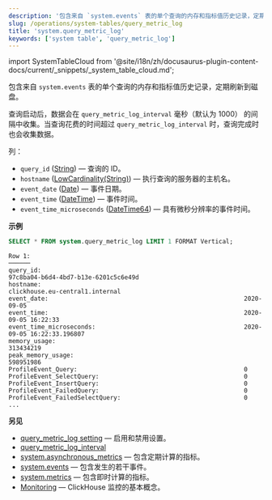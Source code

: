 ```yaml
---
description: '包含来自 `system.events` 表的单个查询的内存和指标值历史记录，定期刷新到磁盘的系统表。'
slug: /operations/system-tables/query_metric_log
title: 'system.query_metric_log'
keywords: ['system table', 'query_metric_log']
---
```


import SystemTableCloud from '@site/i18n/zh/docusaurus-plugin-content-docs/current/_snippets/_system_table_cloud.md';

<SystemTableCloud/>

包含来自 `system.events` 表的单个查询的内存和指标值历史记录，定期刷新到磁盘。

查询启动后，数据会在 `query_metric_log_interval` 毫秒（默认为 1000） 的间隔中收集。当查询花费的时间超过 `query_metric_log_interval` 时，查询完成时也会收集数据。

列：
- `query_id` ([String](../../sql-reference/data-types/string.md)) — 查询的 ID。
- `hostname` ([LowCardinality(String)](../../sql-reference/data-types/string.md)) — 执行查询的服务器的主机名。
- `event_date` ([Date](../../sql-reference/data-types/date.md)) — 事件日期。
- `event_time` ([DateTime](../../sql-reference/data-types/datetime.md)) — 事件时间。
- `event_time_microseconds` ([DateTime64](../../sql-reference/data-types/datetime64.md)) — 具有微秒分辨率的事件时间。

**示例**

``` sql
SELECT * FROM system.query_metric_log LIMIT 1 FORMAT Vertical;
```

``` text
Row 1:
──────
query_id:                                                        97c8ba04-b6d4-4bd7-b13e-6201c5c6e49d
hostname:                                                        clickhouse.eu-central1.internal
event_date:                                                      2020-09-05
event_time:                                                      2020-09-05 16:22:33
event_time_microseconds:                                         2020-09-05 16:22:33.196807
memory_usage:                                                    313434219
peak_memory_usage:                                               598951986
ProfileEvent_Query:                                              0
ProfileEvent_SelectQuery:                                        0
ProfileEvent_InsertQuery:                                        0
ProfileEvent_FailedQuery:                                        0
ProfileEvent_FailedSelectQuery:                                  0
...
```

**另见**

- [query_metric_log setting](../../operations/server-configuration-parameters/settings.md#query_metric_log) — 启用和禁用设置。
- [query_metric_log_interval](../../operations/settings/settings.md#query_metric_log_interval)
- [system.asynchronous_metrics](../../operations/system-tables/asynchronous_metrics.md) — 包含定期计算的指标。
- [system.events](/operations/system-tables/events) — 包含发生的若干事件。
- [system.metrics](../../operations/system-tables/metrics.md) — 包含即时计算的指标。
- [Monitoring](../../operations/monitoring.md) — ClickHouse 监控的基本概念。
